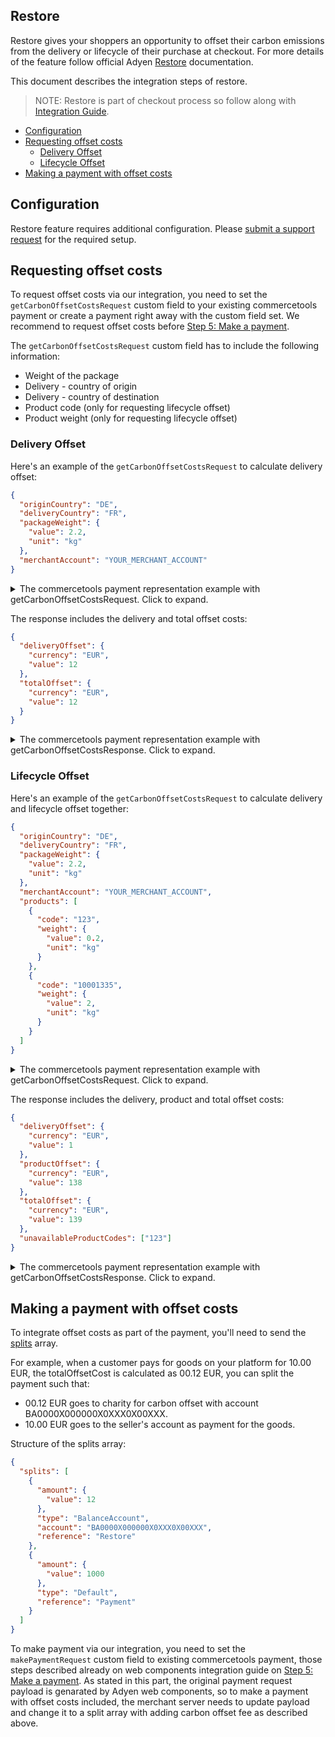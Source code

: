## Restore

Restore gives your shoppers an opportunity to offset their carbon emissions from the delivery or lifecycle of their purchase at checkout.
For more details of the feature follow official Adyen [Restore](https://www.adyen.com/social-responsibility/impact#restore) documentation.

This document describes the integration steps of restore.

> NOTE: Restore is part of checkout process so follow along with [Integration Guide](./WebComponentsIntegrationGuide.md).

<!-- START doctoc generated TOC please keep comment here to allow auto update -->
<!-- DON'T EDIT THIS SECTION, INSTEAD RE-RUN doctoc TO UPDATE -->

- [Configuration](#configuration)
- [Requesting offset costs](#requesting-offset-costs)
  - [Delivery Offset](#delivery-offset)
  - [Lifecycle Offset](#lifecycle-offset)
- [Making a payment with offset costs](#making-a-payment-with-offset-costs)

<!-- END doctoc generated TOC please keep comment here to allow auto update -->

## Configuration

Restore feature requires additional configuration. Please [submit a support request](https://www.adyen.help/hc/en-us/requests/new) for the required setup.

## Requesting offset costs

To request offset costs via our integration, you need to set the `getCarbonOffsetCostsRequest` custom field to your existing commercetools payment or create a payment right away with the custom field set. We recommend to request offset costs before [Step 5: Make a payment](./WebComponentsIntegrationGuide.md/#step-5-make-a-payment).

The `getCarbonOffsetCostsRequest` custom field has to include the following information:

- Weight of the package
- Delivery - country of origin
- Delivery - country of destination
- Product code (only for requesting lifecycle offset)
- Product weight (only for requesting lifecycle offset)

### Delivery Offset

Here's an example of the `getCarbonOffsetCostsRequest` to calculate delivery offset:

```json
{
  "originCountry": "DE",
  "deliveryCountry": "FR",
  "packageWeight": {
    "value": 2.2,
    "unit": "kg"
  },
  "merchantAccount": "YOUR_MERCHANT_ACCOUNT"
}
```

<details>
  <summary>The commercetools payment representation example with getCarbonOffsetCostsRequest. Click to expand.</summary>

```json
{
  "amountPlanned": {
    "currencyCode": "EUR",
    "centAmount": 1000
  },
  "paymentMethodInfo": {
    "paymentInterface": "ctp-adyen-integration"
  },
  "custom": {
    "type": {
      "typeId": "type",
      "key": "ctp-adyen-integration-web-components-payment-type"
    },
    "fields": {
      "adyenMerchantAccount": "YOUR_MERCHANT_ACCOUNT",
      "commercetoolsProjectKey": "YOUR_COMMERCETOOLS_PROJECT_KEY",
      "getCarbonOffsetCostsRequest": "{\"originCountry\":\"DE\",\"deliveryCountry\":\"FR\",\"packageWeight\":{\"value\":2.2,\"unit\":\"kg\"},\"merchantAccount\":\"YOUR_MERCHANT_ACCOUNT\"}"
    }
  }
}
```

</details>

The response includes the delivery and total offset costs:

```json
{
  "deliveryOffset": {
    "currency": "EUR",
    "value": 12
  },
  "totalOffset": {
    "currency": "EUR",
    "value": 12
  }
}
```

<details>
  <summary>The commercetools payment representation example with getCarbonOffsetCostsResponse. Click to expand.</summary>

```json
{
  "amountPlanned": {
    "currencyCode": "EUR",
    "centAmount": 1000
  },
  "paymentMethodInfo": {
    "paymentInterface": "ctp-adyen-integration"
  },
  "custom": {
    "type": {
      "typeId": "type",
      "key": "ctp-adyen-integration-web-components-payment-type"
    },
    "fields": {
      "adyenMerchantAccount": "YOUR_MERCHANT_ACCOUNT",
      "commercetoolsProjectKey": "YOUR_COMMERCETOOLS_PROJECT_KEY",
      "getCarbonOffsetCostsRequest": "{\"originCountry\":\"DE\",\"deliveryCountry\":\"FR\",\"packageWeight\":{\"value\":2.2,\"unit\":\"kg\"},\"merchantAccount\":\"YOUR_MERCHANT_ACCOUNT\"}",
      "getCarbonOffsetCostsResponse": "{\"deliveryOffset\":{\"currency\":\"EUR\",\"value\":12},\"totalOffset\":{\"currency\":\"EUR\",\"value\":12}}"
    }
  }
}
```

</details>

### Lifecycle Offset

Here's an example of the `getCarbonOffsetCostsRequest` to calculate delivery and lifecycle offset together:

```json
{
  "originCountry": "DE",
  "deliveryCountry": "FR",
  "packageWeight": {
    "value": 2.2,
    "unit": "kg"
  },
  "merchantAccount": "YOUR_MERCHANT_ACCOUNT",
  "products": [
    {
      "code": "123",
      "weight": {
        "value": 0.2,
        "unit": "kg"
      }
    },
    {
      "code": "10001335",
      "weight": {
        "value": 2,
        "unit": "kg"
      }
    }
  ]
}
```

<details>
  <summary>The commercetools payment representation example with getCarbonOffsetCostsRequest. Click to expand.</summary>

```json
{
  "amountPlanned": {
    "currencyCode": "EUR",
    "centAmount": 1000
  },
  "paymentMethodInfo": {
    "paymentInterface": "ctp-adyen-integration"
  },
  "custom": {
    "type": {
      "typeId": "type",
      "key": "ctp-adyen-integration-web-components-payment-type"
    },
    "fields": {
      "adyenMerchantAccount": "YOUR_MERCHANT_ACCOUNT",
      "commercetoolsProjectKey": "YOUR_COMMERCETOOLS_PROJECT_KEY",
      "getCarbonOffsetCostsRequest": "{\"originCountry\":\"DE\",\"deliveryCountry\":\"FR\",\"packageWeight\":{\"value\":2.2,\"unit\":\"kg\"},\"merchantAccount\":\"YOUR_MERCHANT_ACCOUNT\",\"products\":[{\"code\":\"123\",\"weight\":{\"value\":0.2,\"unit\":\"kg\"}},{\"code\":\"10001335\",\"weight\":{\"value\":2,\"unit\":\"kg\"}}]}"
    }
  }
}
```

</details>

The response includes the delivery, product and total offset costs:

```json
{
  "deliveryOffset": {
    "currency": "EUR",
    "value": 1
  },
  "productOffset": {
    "currency": "EUR",
    "value": 138
  },
  "totalOffset": {
    "currency": "EUR",
    "value": 139
  },
  "unavailableProductCodes": ["123"]
}
```

<details>
  <summary>The commercetools payment representation example with getCarbonOffsetCostsResponse. Click to expand.</summary>

```json
{
  "amountPlanned": {
    "currencyCode": "EUR",
    "centAmount": 1000
  },
  "paymentMethodInfo": {
    "paymentInterface": "ctp-adyen-integration"
  },
  "custom": {
    "type": {
      "typeId": "type",
      "key": "ctp-adyen-integration-web-components-payment-type"
    },
    "fields": {
      "adyenMerchantAccount": "YOUR_MERCHANT_ACCOUNT",
      "commercetoolsProjectKey": "YOUR_COMMERCETOOLS_PROJECT_KEY",
      "getCarbonOffsetCostsRequest": "{\"originCountry\":\"DE\",\"deliveryCountry\":\"FR\",\"packageWeight\":{\"value\":2.2,\"unit\":\"kg\"},\"merchantAccount\":\"YOUR_MERCHANT_ACCOUNT\",\"products\":[{\"code\":\"123\",\"weight\":{\"value\":0.2,\"unit\":\"kg\"}},{\"code\":\"10001335\",\"weight\":{\"value\":2,\"unit\":\"kg\"}}]}",
      "getCarbonOffsetCostsResponse": "{\"deliveryOffset\":{\"currency\":\"EUR\",\"value\":1},\"productOffset\":{\"currency\":\"EUR\",\"value\":138},\"totalOffset\":{\"currency\":\"EUR\",\"value\":139},\"unavailableProductCodes\":[\"123\"]}"
    }
  }
}
```

</details>

## Making a payment with offset costs

To integrate offset costs as part of the payment, you'll need to send the [splits](https://docs.adyen.com/api-explorer/#/CheckoutService/latest/post/payments__reqParam_splits) array.

For example, when a customer pays for goods on your platform for 10.00 EUR, the totalOffsetCost is calculated as 00.12 EUR, you can split the payment such that:

- 00.12 EUR goes to charity for carbon offset with account BA0000X000000X0XXX0X00XXX.
- 10.00 EUR goes to the seller's account as payment for the goods.

Structure of the splits array:

```json
{
  "splits": [
    {
      "amount": {
        "value": 12
      },
      "type": "BalanceAccount",
      "account": "BA0000X000000X0XXX0X00XXX",
      "reference": "Restore"
    },
    {
      "amount": {
        "value": 1000
      },
      "type": "Default",
      "reference": "Payment"
    }
  ]
}
```

To make payment via our integration, you need to set the `makePaymentRequest` custom field to existing commercetools payment, those steps described already on web components integration guide on [Step 5: Make a payment](./WebComponentsIntegrationGuide.md/#step-5-make-a-payment). As stated in this part, the original payment request payload is genarated by Adyen web components, so to make a payment with offset costs included, the merchant server needs to update payload and change it to a split array with adding carbon offset fee as described above.
